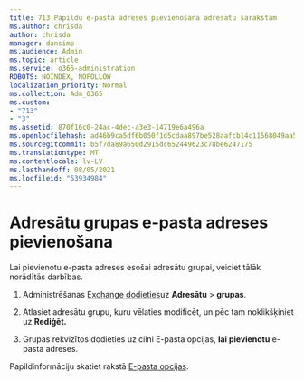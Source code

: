 ```yaml
---
title: 713 Papildu e-pasta adreses pievienošana adresātu sarakstam
ms.author: chrisda
author: chrisda
manager: dansimp
ms.audience: Admin
ms.topic: article
ms.service: o365-administration
ROBOTS: NOINDEX, NOFOLLOW
localization_priority: Normal
ms.collection: Adm_O365
ms.custom:
- "713"
- "3"
ms.assetid: 870f16c0-24ac-4dec-a3e3-14719e6a496a
ms.openlocfilehash: ad46b9ca5df6b050f1d5cdaa897be528aafcb14c11568049aa512c4f65645392
ms.sourcegitcommit: b5f7da89a650d2915dc652449623c78be6247175
ms.translationtype: MT
ms.contentlocale: lv-LV
ms.lasthandoff: 08/05/2021
ms.locfileid: "53934984"
---
```

# <a name="add-an-email-address-for-a-distribution-group"></a>Adresātu grupas e-pasta adreses pievienošana

Lai pievienotu e-pasta adreses esošai adresātu grupai, veiciet tālāk norādītās darbības.

1. Administrēšanas [Exchange dodieties](https://outlook.office365.com/ecp/)uz **Adresātu** \> **grupas**.

2. Atlasiet adresātu grupu, kuru vēlaties modificēt, un pēc tam noklikšķiniet uz **Rediģēt.**

3. Grupas rekvizītos dodieties uz cilni E-pasta opcijas, **lai pievienotu** e-pasta adreses. 

Papildinformāciju skatiet rakstā [E-pasta opcijas](https://technet.microsoft.com/library/bb124513.aspx#emailoptions).
